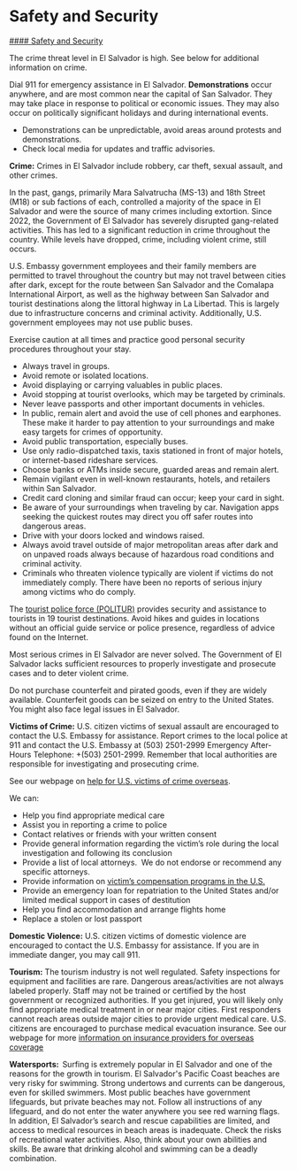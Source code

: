 # Safety and Security

[#### Safety and Security](javascript:void(0); "Safety and Security")

The crime threat level in El Salvador is high. See below for additional information on crime.

Dial 911 for emergency assistance in El Salvador. **Demonstrations** occur anywhere, and are most common near the capital of San Salvador. They may take place in response to political or economic issues. They may also occur on politically significant holidays and during international events.

* Demonstrations can be unpredictable, avoid areas around protests and demonstrations.
* Check local media for updates and traffic advisories.

**Crime:** Crimes in El Salvador include robbery, car theft, sexual assault, and other crimes.

In the past, gangs, primarily Mara Salvatrucha (MS-13) and 18th Street (M18) or sub factions of each, controlled a majority of the space in El Salvador and were the source of many crimes including extortion. Since 2022, the Government of El Salvador has severely disrupted gang-related activities. This has led to a significant reduction in crime throughout the country. While levels have dropped, crime, including violent crime, still occurs.

U.S. Embassy government employees and their family members are permitted to travel throughout the country but may not travel between cities after dark, except for the route between San Salvador and the Comalapa International Airport, as well as the highway between San Salvador and tourist destinations along the littoral highway in La Libertad. This is largely due to infrastructure concerns and criminal activity. Additionally, U.S. government employees may not use public buses.

Exercise caution at all times and practice good personal security procedures throughout your stay.

* Always travel in groups.
* Avoid remote or isolated locations.
* Avoid displaying or carrying valuables in public places.
* Avoid stopping at tourist overlooks, which may be targeted by criminals.
* Never leave passports and other important documents in vehicles.
* In public, remain alert and avoid the use of cell phones and earphones. These make it harder to pay attention to your surroundings and make easy targets for crimes of opportunity.
* Avoid public transportation, especially buses.
* Use only radio-dispatched taxis, taxis stationed in front of major hotels, or internet-based rideshare services.
* Choose banks or ATMs inside secure, guarded areas and remain alert.
* Remain vigilant even in well-known restaurants, hotels, and retailers within San Salvador.
* Credit card cloning and similar fraud can occur; keep your card in sight.
* Be aware of your surroundings when traveling by car. Navigation apps seeking the quickest routes may direct you off safer routes into dangerous areas.
* Drive with your doors locked and windows raised.
* Always avoid travel outside of major metropolitan areas after dark and on unpaved roads always because of hazardous road conditions and criminal activity.
* Criminals who threaten violence typically are violent if victims do not immediately comply. There have been no reports of serious injury among victims who do comply.

The [tourist police force (POLITUR)](https://travel.state.gov/content/travel/en/international-travel/International-Travel-Country-Information-Pages/ElSalvador.html#ExternalPopup) provides security and assistance to tourists in 19 tourist destinations. Avoid hikes and guides in locations without an official guide service or police presence, regardless of advice found on the Internet.

Most serious crimes in El Salvador are never solved. The Government of El Salvador lacks sufficient resources to properly investigate and prosecute cases and to deter violent crime.

Do not purchase counterfeit and pirated goods, even if they are widely available. Counterfeit goods can be seized on entry to the United States. You might also face legal issues in El Salvador.

**Victims of Crime:** U.S. citizen victims of sexual assault are encouraged to contact the U.S. Embassy for assistance. Report crimes to the local police at 911 and contact the U.S. Embassy at (503) 2501-2999 Emergency After-Hours Telephone: +(503) 2501-2999. Remember that local authorities are responsible for investigating and prosecuting crime.

See our webpage on [help for U.S. victims of crime overseas](https://travel.state.gov/content/travel/en/international-travel/emergencies/crime.html).

We can:

* Help you find appropriate medical care
* Assist you in reporting a crime to police
* Contact relatives or friends with your written consent
* Provide general information regarding the victim’s role during the local investigation and following its conclusion
* Provide a list of local attorneys.  We do not endorse or recommend any specific attorneys.
* Provide information on [victim’s compensation programs in the U.S.](https://travel.state.gov/content/travel/en/international-travel/emergencies/crime.html)
* Provide an emergency loan for repatriation to the United States and/or limited medical support in cases of destitution
* Help you find accommodation and arrange flights home
* Replace a stolen or lost passport

**Domestic Violence:** U.S. citizen victims of domestic violence are encouraged to contact the U.S. Embassy for assistance. If you are in immediate danger, you may call 911.

**Tourism:** The tourism industry is not well regulated. Safety inspections for equipment and facilities are rare. Dangerous areas/activities are not always labeled properly. Staff may not be trained or certified by the host government or recognized authorities. If you get injured, you will likely only find appropriate medical treatment in or near major cities. First responders cannot reach areas outside major cities to provide urgent medical care. U.S. citizens are encouraged to purchase medical evacuation insurance. See our webpage for more [information on insurance providers for overseas coverage](https://travel.state.gov/content/travel/en/international-travel/before-you-go/your-health-abroad/Insurance_Coverage_Overseas.html)

**Watersports:**  Surfing is extremely popular in El Salvador and one of the reasons for the growth in tourism. El Salvador's Pacific Coast beaches are very risky for swimming. Strong undertows and currents can be dangerous, even for skilled swimmers. Most public beaches have government lifeguards, but private beaches may not. Follow all instructions of any lifeguard, and do not enter the water anywhere you see red warning flags. In addition, El Salvador’s search and rescue capabilities are limited, and access to medical resources in beach areas is inadequate. Check the risks of recreational water activities. Also, think about your own abilities and skills. Be aware that drinking alcohol and swimming can be a deadly combination.